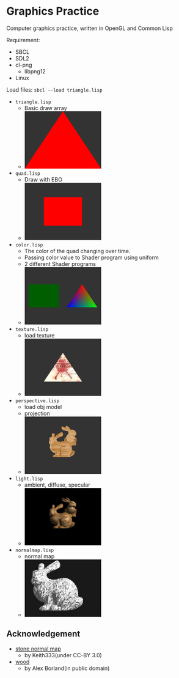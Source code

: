 Graphics Practice
=================

Computer graphics practice, written in OpenGL and Common Lisp

Requirement:

* SBCL
* SDL2
* cl-png
  - libpng12
* Linux

Load files: `sbcl --load triangle.lisp`

* `triangle.lisp`
  - Basic draw array
  - <img src="img/triangle.png" width=200 />
* `quad.lisp`
  - Draw with EBO
  - <img src="img/quad.png" width=200 />
* `color.lisp`
  - The color of the quad changing over time.
  - Passing color value to Shader program using uniform
  - 2 different Shader programs
  - <img src="img/color.png" width=200 />
* `texture.lisp`
  - load texture
  - <img src="img/texture.png" width=200/>
* `perspective.lisp`
  - load obj model
  - projection
  - <img src="img/perspective.png" width=200/>
* `light.lisp`
  - ambient, diffuse, specular
  - <img src="img/light.png" width=200/>
* `normalmap.lisp`
  - normal map
  - <img src="img/normalmap.png" width=200/>

Acknowledgement
---------------

* [stone normal map](https://opengameart.org/content/ground-outdoors-dirt-and-stones-seamless-texture-with-normalmap-dirtandstonesnjpg)
  - by Keith333(under CC-BY 3.0)
* [wood](https://www.publicdomainpictures.net/en/view-image.php?image=209094&picture=natural-wood-grain-background)
  - by Alex Borland(in public domain)


